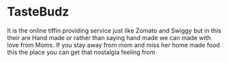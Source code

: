 # TasteBudz
It is the online tiffin providing service just like Zomato and Swiggy but in this their are Hand made or rather than saying hand made we can made with love from Moms. If you stay away from mom and miss her home made food this the place you can get that nostalgia feeling from
